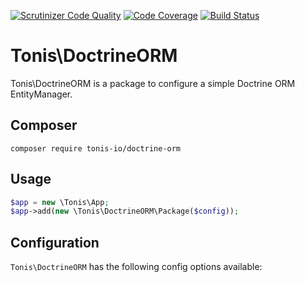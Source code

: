 [![Scrutinizer Code Quality](https://scrutinizer-ci.com/g/tonis-io/response-time/badges/quality-score.png?b=master)](https://scrutinizer-ci.com/g/tonis-io/response-time/?branch=master)
[![Code Coverage](https://scrutinizer-ci.com/g/tonis-io/response-time/badges/coverage.png?b=master)](https://scrutinizer-ci.com/g/tonis-io/response-time/?branch=master)
[![Build Status](https://scrutinizer-ci.com/g/tonis-io/response-time/badges/build.png?b=master)](https://scrutinizer-ci.com/g/tonis-io/response-time/build-status/master)

# Tonis\DoctrineORM

Tonis\DoctrineORM is a package to configure a simple Doctrine ORM EntityManager.

Composer
--------

```
composer require tonis-io/doctrine-orm
```

Usage
-----

```php
$app = new \Tonis\App;
$app->add(new \Tonis\DoctrineORM\Package($config));
```

Configuration
-------------

`Tonis\DoctrineORM` has the following config options available:

